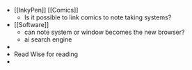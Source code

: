 - [[InkyPen]] [[Comics]]
	- Is it possible to link comics to note taking systems?
- [[Software]]
	- can note system or window becomes the new browser?
	- ai search engine
-
- Read Wise for reading
-